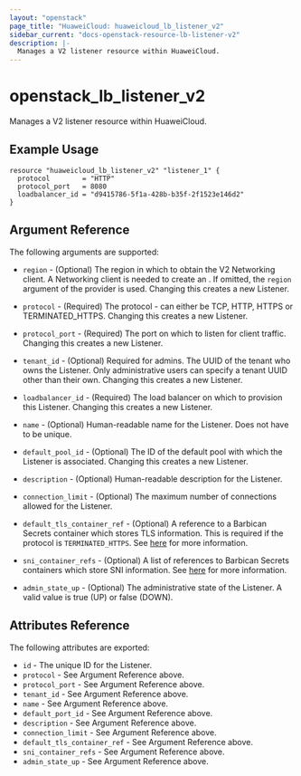 ```yaml
---
layout: "openstack"
page_title: "HuaweiCloud: huaweicloud_lb_listener_v2"
sidebar_current: "docs-openstack-resource-lb-listener-v2"
description: |-
  Manages a V2 listener resource within HuaweiCloud.
---
```


# openstack\_lb\_listener\_v2

Manages a V2 listener resource within HuaweiCloud.

## Example Usage

```hcl
resource "huaweicloud_lb_listener_v2" "listener_1" {
  protocol        = "HTTP"
  protocol_port   = 8080
  loadbalancer_id = "d9415786-5f1a-428b-b35f-2f1523e146d2"
}
```

## Argument Reference

The following arguments are supported:

* `region` - (Optional) The region in which to obtain the V2 Networking client.
    A Networking client is needed to create an . If omitted, the
    `region` argument of the provider is used. Changing this creates a new
    Listener.

* `protocol` - (Required) The protocol - can either be TCP, HTTP, HTTPS or TERMINATED_HTTPS.
    Changing this creates a new Listener.

* `protocol_port` - (Required) The port on which to listen for client traffic.
    Changing this creates a new Listener.

* `tenant_id` - (Optional) Required for admins. The UUID of the tenant who owns
    the Listener.  Only administrative users can specify a tenant UUID
    other than their own. Changing this creates a new Listener.

* `loadbalancer_id` - (Required) The load balancer on which to provision this
    Listener. Changing this creates a new Listener.

* `name` - (Optional) Human-readable name for the Listener. Does not have
    to be unique.

* `default_pool_id` - (Optional) The ID of the default pool with which the
    Listener is associated. Changing this creates a new Listener.

* `description` - (Optional) Human-readable description for the Listener.

* `connection_limit` - (Optional) The maximum number of connections allowed
    for the Listener.

* `default_tls_container_ref` - (Optional) A reference to a Barbican Secrets
    container which stores TLS information. This is required if the protocol
    is `TERMINATED_HTTPS`. See
    [here](https://wiki.openstack.org/wiki/Network/LBaaS/docs/how-to-create-tls-loadbalancer)
    for more information.

* `sni_container_refs` - (Optional) A list of references to Barbican Secrets
    containers which store SNI information. See
    [here](https://wiki.openstack.org/wiki/Network/LBaaS/docs/how-to-create-tls-loadbalancer)
    for more information.

* `admin_state_up` - (Optional) The administrative state of the Listener.
    A valid value is true (UP) or false (DOWN).

## Attributes Reference

The following attributes are exported:

* `id` - The unique ID for the Listener.
* `protocol` - See Argument Reference above.
* `protocol_port` - See Argument Reference above.
* `tenant_id` - See Argument Reference above.
* `name` - See Argument Reference above.
* `default_port_id` - See Argument Reference above.
* `description` - See Argument Reference above.
* `connection_limit` - See Argument Reference above.
* `default_tls_container_ref` - See Argument Reference above.
* `sni_container_refs` - See Argument Reference above.
* `admin_state_up` - See Argument Reference above.
